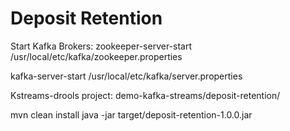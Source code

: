 # Deposit Retention

Start Kafka Brokers:
zookeeper-server-start /usr/local/etc/kafka/zookeeper.properties

kafka-server-start /usr/local/etc/kafka/server.properties


Kstreams-drools project:
demo-kafka-streams/deposit-retention/

mvn clean install
java -jar target/deposit-retention-1.0.0.jar

